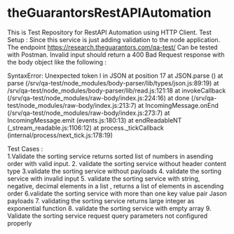 # theGuarantorsRestAPIAutomation

This is Test Repository for RestAPI Automation using HTTP Client. 
Test Setup :  Since this service is just adding validation to the node application.
The endpoint https://research.theguarantors.com/qa-test/ Can be tested with Postman. 
Invalid input should return a 400 Bad Request response with the body object like the following : 

SyntaxError: Unexpected token l in JSON at position 17
    at JSON.parse (<anonymous>)
    at parse (/srv/qa-test/node_modules/body-parser/lib/types/json.js:89:19)
    at /srv/qa-test/node_modules/body-parser/lib/read.js:121:18
    at invokeCallback (/srv/qa-test/node_modules/raw-body/index.js:224:16)
    at done (/srv/qa-test/node_modules/raw-body/index.js:213:7)
    at IncomingMessage.onEnd (/srv/qa-test/node_modules/raw-body/index.js:273:7)
    at IncomingMessage.emit (events.js:180:13)
    at endReadableNT (_stream_readable.js:1106:12)
    at process._tickCallback (internal/process/next_tick.js:178:19)
    
    
Test Cases :     
1.Validate the sorting service returns sorted list of numbers in asending order with valid input. 
2. validate the sorting service without header content type 
3.validate the sorting service without payloads
4. validate the sorting service with invalid input 
5. validate the sorting service with string, negative, decimal elements in a list , returns a list of elements in ascending order 
6.validate the sorting service with more than one key value pair Jason payloads 
7. validating the sorting service returns large integer as exponential function 
8. validate the sorting service with empty array 
9. Validate the sorting service request query parameters not configured properly 

  


 




